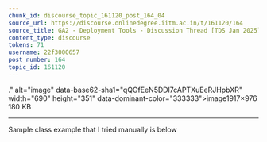 ```yaml
---
chunk_id: discourse_topic_161120_post_164_04
source_url: https://discourse.onlinedegree.iitm.ac.in/t/161120/164
source_title: GA2 - Deployment Tools - Discussion Thread [TDS Jan 2025]
content_type: discourse
tokens: 71
username: 22f3000657
post_number: 164
topic_id: 161120
---
```


." alt="image" data-base62-sha1="qQGfEeN5DDl7cAPTXuEeRJHpbXR" width="690" height="351" data-dominant-color="333333">image1917×976 180 KB

---

Sample class example that I tried manually is below
